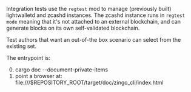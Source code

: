 Integration tests use the `regtest` mod to manage (previously built) lightwalletd and zcashd instances.  The zcashd
instance runs in `regtest mode` meaning that it's not attached to an external blockchain, and can generate blocks
on its own self-validated blockchain.

Test authors that want an out-of-the box scenario can select from the existing set.

The entrypoint is:

  0. cargo doc --document-private-items
  1. point a browser at:
      file:///$REPOSITORY_ROOT/target/doc/zingo_cli/index.html